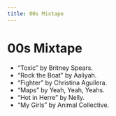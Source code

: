 ```yaml
---
title: 00s Mixtape
---
```


# 00s Mixtape

- “Toxic” by Britney Spears.
- “Rock the Boat” by Aaliyah.
- “Fighter” by Christina Aguilera.
- “Maps” by Yeah, Yeah, Yeahs.
- “Hot in Herre” by Nelly.
- “My Girls” by Animal Collective.